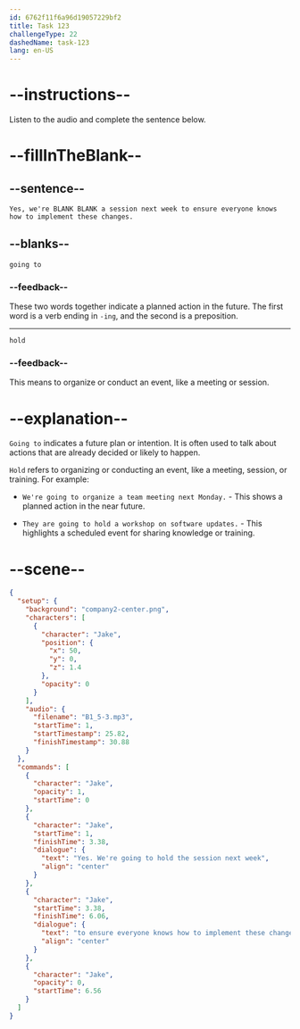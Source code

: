 ```yaml
---
id: 6762f11f6a96d19057229bf2
title: Task 123
challengeType: 22
dashedName: task-123
lang: en-US
---
```

<!-- (Audio) Jake: Yes, we're going to hold a session next week to ensure everyone knows how to implement these changes. -->

# --instructions--

Listen to the audio and complete the sentence below.

# --fillInTheBlank--

## --sentence--

`Yes, we're BLANK BLANK a session next week to ensure everyone knows how to implement these changes.`

## --blanks--

`going to`

### --feedback--

These two words together indicate a planned action in the future. The first word is a verb ending in `-ing`, and the second is a preposition.

---

`hold`

### --feedback--

This means to organize or conduct an event, like a meeting or session.

# --explanation--

`Going to` indicates a future plan or intention. It is often used to talk about actions that are already decided or likely to happen.  

`Hold` refers to organizing or conducting an event, like a meeting, session, or training. For example:  

- `We're going to organize a team meeting next Monday.` - This shows a planned action in the near future. 

- `They are going to hold a workshop on software updates.` - This highlights a scheduled event for sharing knowledge or training.

# --scene--

```json
{
  "setup": {
    "background": "company2-center.png",
    "characters": [
      {
        "character": "Jake",
        "position": {
          "x": 50,
          "y": 0,
          "z": 1.4
        },
        "opacity": 0
      }
    ],
    "audio": {
      "filename": "B1_5-3.mp3",
      "startTime": 1,
      "startTimestamp": 25.82,
      "finishTimestamp": 30.88
    }
  },
  "commands": [
    {
      "character": "Jake",
      "opacity": 1,
      "startTime": 0
    },
    {
      "character": "Jake",
      "startTime": 1,
      "finishTime": 3.38,
      "dialogue": {
        "text": "Yes. We're going to hold the session next week",
        "align": "center"
      }
    },
    {
      "character": "Jake",
      "startTime": 3.38,
      "finishTime": 6.06,
      "dialogue": {
        "text": "to ensure everyone knows how to implement these changes.",
        "align": "center"
      }
    },
    {
      "character": "Jake",
      "opacity": 0,
      "startTime": 6.56
    }
  ]
}
```
